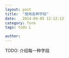 ```yaml
---
layout: post
title:  "使用各种字段"
date:   2014-04-05 12:12:12
category: form
tags: todo L

author: 
---
```


TODO: 介绍每一种字段
